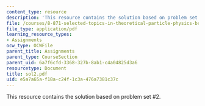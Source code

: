 ```yaml
---
content_type: resource
description: 'This resource contains the solution based on problem set #2.'
file: /courses/8-871-selected-topics-in-theoretical-particle-physics-branes-and-gauge-theory-dynamics-fall-2004/e5a7a65af18ac24f1c3a476a7381c37c_sol2.pdf
file_type: application/pdf
learning_resource_types:
- Assignments
ocw_type: OCWFile
parent_title: Assignments
parent_type: CourseSection
parent_uid: 6a7f6cfd-3368-327b-8ab1-c4a04825d3a6
resourcetype: Document
title: sol2.pdf
uid: e5a7a65a-f18a-c24f-1c3a-476a7381c37c
---
```

This resource contains the solution based on problem set #2.


